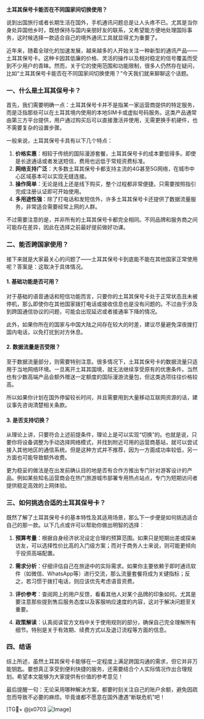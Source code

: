 **土耳其保号卡能否在不同国家间切换使用？**

说到出国旅行或者长期生活在国外，手机通讯问题总是让人头疼不已。尤其是当你身处异国他乡时，既想保持与国内亲朋好友的联系，又希望能方便地处理国际事务，这时候选择一款适合自己的境外通讯工具就显得尤为重要了。

近年来，随着全球化的加速发展，越来越多的人开始关注一种新型的通讯产品——土耳其保号卡。这种卡因其低廉的价格、灵活的操作以及相对稳定的信号覆盖而受到不少用户的青睐。然而，关于它的使用范围和功能限制，很多人仍然存在疑问，比如“土耳其保号卡能否在不同国家间切换使用？”今天我们就来聊聊这个话题。

### 一、什么是土耳其保号卡？

首先，我们需要明确一点：土耳其保号卡并不是指某一家运营商提供的特定服务，而是泛指那些可以在土耳其境内使用的本地SIM卡或虚拟号码服务。这类产品通常由第三方平台提供，用户通过购买后可以直接激活并使用，无需更换手机硬件，也不需要复杂的设置步骤。

一般来说，土耳其保号卡具有以下几个特点：

1. **价格实惠**：相较于传统的国际漫游套餐，土耳其保号卡的成本要低得多。即使是长途通话或者发送短信，费用也远低于常规资费标准。
2. **网络支持广泛**：大多数土耳其保号卡都支持主流的4G甚至5G网络，在城市中心区域基本可以实现无缝连接。
3. **操作简单**：无论是线上还是线下购买，整个过程都非常便捷。只需要按照指引完成注册认证即可开始使用。
4. **多用途性强**：除了打电话和发短信外，许多土耳其保号卡还提供了数据流量服务，非常适合需要经常上网的人群。

不过需要注意的是，并非所有的土耳其保号卡都完全相同。不同品牌和服务商之间可能存在差异，因此在选择之前最好提前做好功课。

### 二、能否跨国家使用？

接下来就是大家最关心的问题了——土耳其保号卡到底能不能在其他国家正常使用呢？答案是：这取决于具体情况。

#### 1. 基础功能是否可用？
对于基础的语音通话和短信功能而言，只要你的土耳其保号卡处于正常状态且未被停机，那么即使你在其他国家拨打电话或接收信息也是没有问题的。不过由于涉及到跨国通信协议的问题，可能会出现延迟或者接通率下降的情况。

此外，如果你所在的国家与中国大陆之间存在较大的时差，建议尽量避免深夜拨打国内电话，以免打扰到对方休息。

#### 2. 数据流量是否受限？
至于数据流量部分，则需要特别注意。很多情况下，土耳其保号卡的数据流量只适用于当地网络环境。一旦离开土耳其国境，就无法继续享受原有的优惠条件。当然也有少数高端产品会额外赠送一定额度的国际漫游流量包，但这类选项往往价格较高。

所以如果你计划在国外停留较长时间，并且需要用到大量移动互联网资源的话，建议事先咨询清楚相关条款。

#### 3. 是否支持切换？
从理论上讲，只要符合上述前提条件，理论上是可以实现“切换”的。也就是说，只要你将设备调整为手动选择网络模式，并找到附近可用的运营商基站，就可以尝试接入其他地区的通信系统。但是这种方式并不推荐，因为一方面成功率较低，另一方面也可能导致额外收费。

更为稳妥的做法是在出发前确认目的地是否有合作方推出专门针对游客设计的产品。例如某些知名运营商会在热门旅游城市部署专用热点站点，专门为短期访问者提供稳定高效的上网体验。

### 三、如何挑选合适的土耳其保号卡？

既然了解了土耳其保号卡的基本特性及其适用场景，那么下一步便是如何挑选适合自己的那一款。以下几点或许可以帮助你做出明智的选择：

1. **预算考量**：根据自身经济状况设定合理的预算范围。如果只是短期出差或探亲访友，可以选择性价比高的入门级方案；而对于商务人士来说，则可能更倾向于投资高端配置。

2. **需求分析**：仔细评估自己在旅途中的实际需求。如果你主要依赖于即时通讯软件（如微信、WhatsApp等）进行交流，那么流量套餐将成为关键指标；反之，若习惯于拨打电话，则应该优先考虑语音资费。

3. **评价参考**：查阅网上的用户反馈，看看其他人对某个品牌的印象如何。尤其是要注意那些提到售后服务态度以及客服响应速度的内容，这对于解决问题至关重要。

4. **政策解读**：认真阅读官方文档中关于使用规则的部分，确保自己完全理解所有细节。特别是关于有效期、续费方式以及退订流程等方面的信息。

### 四、结语

综上所述，虽然土耳其保号卡能够在一定程度上满足跨国沟通的需求，但它并非万能钥匙。要想真正享受到便利快捷的服务，还需要结合个人实际情况作出合理规划。希望本文能够为大家提供有价值的参考意见！

最后提醒一句：无论采用哪种解决方案，都要时刻关注自己的账户余额，避免因疏忽而导致不必要的麻烦。毕竟谁都不愿意在国外遭遇“断联危机”吧！

[TG💪+ @jx0703 ![Image](https://github.com/user-attachments/assets/dbca1d08-cadb-493c-b0ec-ad6f7a83f270)]